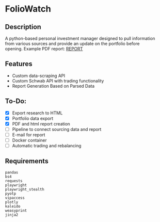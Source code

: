 # FolioWatch
</hr >

## Description
A python-based personal investment manager designed to pull information from various sources and provide an update on the portfolio before opening.
Example PDF report: [REPORT](reports/example_report.pdf)
</hr >

## Features
* Custom data-scraping API
* Custom Schwab API with trading functionality
* Report Generation Based on Parsed Data

</hr>

## To-Do:
- [x] Export research to HTML
- [x] Portfolio data export
- [x] PDF and html report creation
- [ ] Pipeline to connect sourcing data and report
- [ ] E-mail for report
- [ ] Docker container
- [ ] Automatic trading and rebalancing

</hr >

## Requirements
```
pandas
bs4
requests
playwright
playwright_stealth
pyotp
vipaccess
plotly
kaleido
weasyprint
jinja2
```


